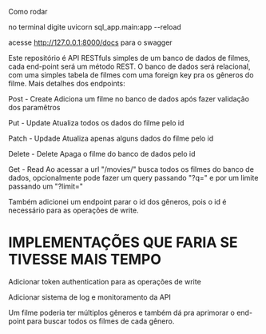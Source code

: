Como rodar

no terminal digite uvicorn sql_app.main:app --reload

acesse http://127.0.0.1:8000/docs para o swagger

Este repositório é API RESTfuls simples de um banco de dados de filmes, cada end-point será um método REST. O banco de dados será relacional, com uma simples tabela de filmes com uma foreign key pra os gêneros do filme. Mais detalhes dos endpoints:

Post - Create
Adiciona um filme no banco de dados após fazer validação dos paramêtros

Put - Update
Atualiza todos os dados do filme pelo id

Patch - Updade
Atualiza apenas alguns dados do filme pelo id

Delete - Delete
Apaga o filme do banco de dados pelo id

Get - Read
Ao acessar a url "/movies/" busca todos os filmes do banco de dados, opcionalmente pode fazer um query passando "?q=" e por um limite passando um "?limit="

Também adicionei um endpoint parar o id dos gêneros, pois o id é necessário para as operações de write.


# IMPLEMENTAÇÕES QUE FARIA SE TIVESSE MAIS TEMPO

Adicionar token authentication para as operações de write

Adicionar sistema de log e monitoramento da API

Um filme poderia ter múltiplos gêneros e também dá pra aprimorar o end-point para buscar todos os filmes de cada gênero.